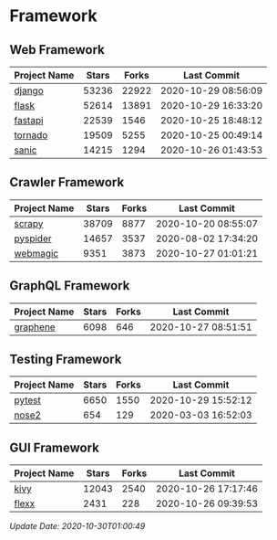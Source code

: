 # Framework

## Web Framework
| Project Name | Stars | Forks | Last Commit |
| ------------ | ----- | ----- | ----------- |
| [django](https://github.com/django/django) | 53236 | 22922 | 2020-10-29 08:56:09 |
| [flask](https://github.com/pallets/flask) | 52614 | 13891 | 2020-10-29 16:33:20 |
| [fastapi](https://github.com/tiangolo/fastapi) | 22539 | 1546 | 2020-10-25 18:48:12 |
| [tornado](https://github.com/tornadoweb/tornado) | 19509 | 5255 | 2020-10-25 00:49:14 |
| [sanic](https://github.com/huge-success/sanic) | 14215 | 1294 | 2020-10-26 01:43:53 |

## Crawler Framework
| Project Name | Stars | Forks | Last Commit |
| ------------ | ----- | ----- | ----------- |
| [scrapy](https://github.com/scrapy/scrapy) | 38709 | 8877 | 2020-10-20 08:55:07 |
| [pyspider](https://github.com/binux/pyspider) | 14657 | 3537 | 2020-08-02 17:34:20 |
| [webmagic](https://github.com/code4craft/webmagic) | 9351 | 3873 | 2020-10-27 01:01:21 |

## GraphQL Framework
| Project Name | Stars | Forks | Last Commit |
| ------------ | ----- | ----- | ----------- |
| [graphene](https://github.com/graphql-python/graphene) | 6098 | 646 | 2020-10-27 08:51:51 |

## Testing Framework
| Project Name | Stars | Forks | Last Commit |
| ------------ | ----- | ----- | ----------- |
| [pytest](https://github.com/pytest-dev/pytest) | 6650 | 1550 | 2020-10-29 15:52:12 |
| [nose2](https://github.com/nose-devs/nose2) | 654 | 129 | 2020-03-03 16:52:03 |

## GUI Framework
| Project Name | Stars | Forks | Last Commit |
| ------------ | ----- | ----- | ----------- |
| [kivy](https://github.com/kivy/kivy) | 12043 | 2540 | 2020-10-26 17:17:46 |
| [flexx](https://github.com/flexxui/flexx) | 2431 | 228 | 2020-10-26 09:39:53 |

*Update Date: 2020-10-30T01:00:49*